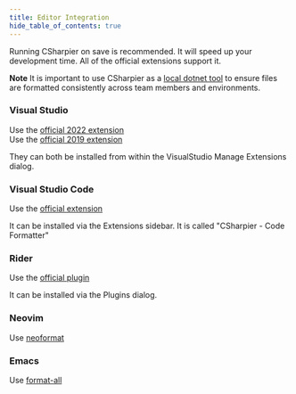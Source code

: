 ```yaml
---
title: Editor Integration
hide_table_of_contents: true
---
```


Running CSharpier on save is recommended. It will speed up your development time. All of the official extensions support it.

**Note** It is important to use CSharpier as a [local dotnet tool](https://learn.microsoft.com/en-us/dotnet/core/tools/global-tools#install-a-local-tool) to ensure files are formatted consistently across team members and environments.

### Visual Studio
Use the [official 2022 extension](https://marketplace.visualstudio.com/items?itemName=csharpier.CSharpier)
\
Use the [official 2019 extension](https://marketplace.visualstudio.com/items?itemName=csharpier.CSharpier2019)

They can both be installed from within the VisualStudio Manage Extensions dialog.
### Visual Studio Code
Use the [official extension](https://marketplace.visualstudio.com/items?itemName=csharpier.csharpier-vscode)

It can be installed via the Extensions sidebar. It is called "CSharpier - Code Formatter"
### Rider
Use the [official plugin](https://plugins.jetbrains.com/plugin/18243-csharpier)

It can be installed via the Plugins dialog.
### Neovim
Use [neoformat](https://github.com/sbdchd/neoformat)

### Emacs
Use [format-all](https://github.com/lassik/emacs-format-all-the-code)
